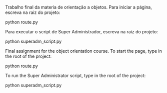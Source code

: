 Trabalho final da materia de orientação a objetos. Para iniciar a página, escreva na raiz do projeto:

python route.py

Para executar o script de Super Administrador, escreva na raiz do projeto:

python superadm_script.py

Final assignment for the object orientation course. To start the page, type in the root of the project:

python route.py

To run the Super Administrator script, type in the root of the project:

python superadm_script.py
